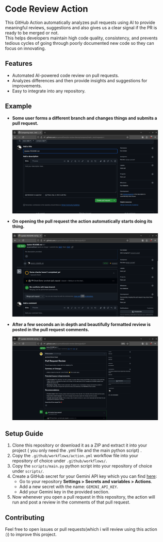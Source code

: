 # Code Review Action

This GitHub Action automatically analyzes pull requests using AI to provide meaningful reviews, suggestions and also gives us a clear signal if the PR is ready to be merged or not.  
This helps developers maintain high code quality, consistency, and prevents tedious cycles of going through poorly documented new code so they can focus on innovating.

## Features
- Automated AI-powered code review on pull requests.
- Analyzes differences and then provide insights and suggestions for improvements.
- Easy to integrate into any repository.

## Example
- **Some user forms a different branch and changes things and submits a pull request.**
 
  <img src="assets/UISS1.png" alt="Step 1" width="600" />
  
- **On opening the pull request the action automatically starts doing its thing.**
  
  <img src="assets/UISS2.png" alt="Step 1" width="600"/>
  
- **After a few seconds an in depth and beautifully formatted review is posted in the pull request comments.**
  
  <img src="assets/UISS3.png" alt="Step 1" width="600"/>

## Setup Guide

1. Clone this repository or download it as a ZIP and extract it into your project ( you only need the .yml file and the main python script) .
2. Copy the `.github/workflows/action.yml` workflow file into your repository of choice under `.github/workflows/`.
3. Copy the `scripts/main.py` python script into your repository of choice under `scripts/`.
4. Create a GitHub secret for your Gemini API key which you can find <a href="https://aistudio.google.com/app/apikey" target="_blank">here</a>:
   - Go to your repository **Settings > Secrets and variables > Actions**.
   - Add a new secret with the name: `GEMINI_API_KEY`.
   - Add your Gemini key in the provided section.
5. Now whenever you open a pull request in this repository, the action will run and post a review in the comments of that pull request.





## Contributing
Feel free to open issues or pull requests(which i will review using this action :)) to improve this project.
